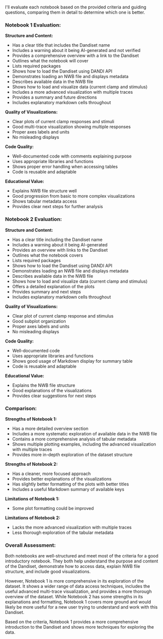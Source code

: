 I'll evaluate each notebook based on the provided criteria and guiding questions, comparing them in detail to determine which one is better.

### Notebook 1 Evaluation:

**Structure and Content:**
- Has a clear title that includes the Dandiset name
- Includes a warning about it being AI-generated and not verified
- Provides a comprehensive overview with a link to the Dandiset
- Outlines what the notebook will cover
- Lists required packages 
- Shows how to load the Dandiset using DANDI API
- Demonstrates loading an NWB file and displays metadata
- Describes available data in the NWB file
- Shows how to load and visualize data (current clamp and stimulus)
- Includes a more advanced visualization with multiple traces
- Provides a summary and future directions
- Includes explanatory markdown cells throughout

**Quality of Visualizations:**
- Clear plots of current clamp responses and stimuli
- Good multi-trace visualization showing multiple responses
- Proper axes labels and units
- No misleading displays

**Code Quality:**
- Well-documented code with comments explaining purpose
- Uses appropriate libraries and functions
- Shows proper error handling when accessing tables
- Code is reusable and adaptable

**Educational Value:**
- Explains NWB file structure well
- Good progression from basic to more complex visualizations
- Shows tabular metadata access
- Provides clear next steps for further analysis

### Notebook 2 Evaluation:

**Structure and Content:**
- Has a clear title including the Dandiset name
- Includes a warning about it being AI-generated
- Provides an overview with links to the Dandiset
- Outlines what the notebook covers
- Lists required packages
- Shows how to load the Dandiset using DANDI API
- Demonstrates loading an NWB file and displays metadata
- Describes available data in the NWB file
- Shows how to load and visualize data (current clamp and stimulus)
- Offers a detailed explanation of the plots
- Provides summary and next steps
- Includes explanatory markdown cells throughout

**Quality of Visualizations:**
- Clear plot of current clamp response and stimulus
- Good subplot organization
- Proper axes labels and units
- No misleading displays

**Code Quality:**
- Well-documented code
- Uses appropriate libraries and functions
- Shows good usage of Markdown display for summary table
- Code is reusable and adaptable

**Educational Value:**
- Explains the NWB file structure
- Good explanations of the visualizations
- Provides clear suggestions for next steps

### Comparison:

**Strengths of Notebook 1:**
- Has a more detailed overview section
- Includes a more systematic exploration of available data in the NWB file
- Contains a more comprehensive analysis of tabular metadata
- Shows multiple plotting examples, including the advanced visualization with multiple traces
- Provides more in-depth exploration of the dataset structure

**Strengths of Notebook 2:**
- Has a cleaner, more focused approach
- Provides better explanations of the visualizations
- Has slightly better formatting of the plots with better titles
- Includes a useful Markdown summary of available keys

**Limitations of Notebook 1:**
- Some plot formatting could be improved

**Limitations of Notebook 2:**
- Lacks the more advanced visualization with multiple traces
- Less thorough exploration of the tabular metadata

### Overall Assessment:

Both notebooks are well-structured and meet most of the criteria for a good introductory notebook. They both help understand the purpose and content of the Dandiset, demonstrate how to access data, explain NWB file structure, and include good visualizations.

However, Notebook 1 is more comprehensive in its exploration of the dataset. It shows a wider range of data access techniques, includes the useful advanced multi-trace visualization, and provides a more thorough overview of the dataset. While Notebook 2 has some strengths in its explanations and formatting, Notebook 1 covers more ground and would likely be more useful for a new user trying to understand and work with this Dandiset.

Based on the criteria, Notebook 1 provides a more comprehensive introduction to the Dandiset and shows more techniques for exploring the data.